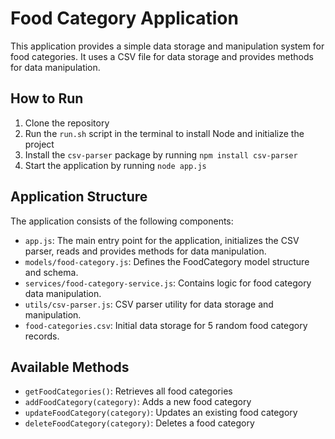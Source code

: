 # Food Category Application

This application provides a simple data storage and manipulation system for food categories. It uses a CSV file for data storage and provides methods for data manipulation.

## How to Run

1. Clone the repository
2. Run the `run.sh` script in the terminal to install Node and initialize the project
3. Install the `csv-parser` package by running `npm install csv-parser`
4. Start the application by running `node app.js`

## Application Structure

The application consists of the following components:

* `app.js`: The main entry point for the application, initializes the CSV parser, reads and provides methods for data manipulation.
* `models/food-category.js`: Defines the FoodCategory model structure and schema.
* `services/food-category-service.js`: Contains logic for food category data manipulation.
* `utils/csv-parser.js`: CSV parser utility for data storage and manipulation.
* `food-categories.csv`: Initial data storage for 5 random food category records.

## Available Methods

* `getFoodCategories()`: Retrieves all food categories
* `addFoodCategory(category)`: Adds a new food category
* `updateFoodCategory(category)`: Updates an existing food category
* `deleteFoodCategory(category)`: Deletes a food category